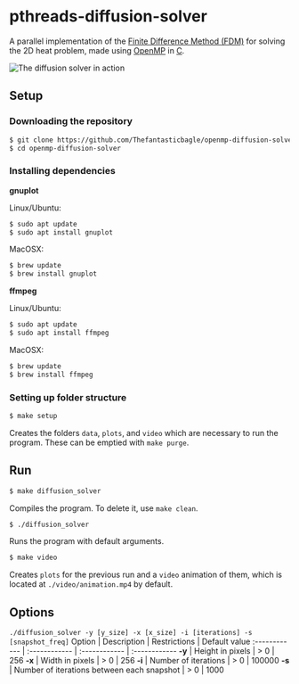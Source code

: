 # pthreads-diffusion-solver
A parallel implementation of the [Finite Difference Method (FDM)](https://en.wikipedia.org/wiki/Finite_difference_method) for solving the 2D heat problem, made using [OpenMP](https://en.wikipedia.org/wiki/OpenMP) in [C](https://en.wikipedia.org/wiki/C_(programming_language)).

![The diffusion solver in action](https://github.com/Thefantasticbagle/pthreads-diffusion-solver/blob/129ace32607ceceb2827cc3cab52a362b476c1ca/example_animation.gif)

## Setup
### Downloading the repository
```sh
$ git clone https://github.com/Thefantasticbagle/openmp-diffusion-solver.git
$ cd openmp-diffusion-solver
```

### Installing dependencies
**gnuplot**

Linux/Ubuntu:
```sh
$ sudo apt update
$ sudo apt install gnuplot
```

MacOSX:
```sh
$ brew update
$ brew install gnuplot
```

**ffmpeg**

Linux/Ubuntu:

```sh
$ sudo apt update
$ sudo apt install ffmpeg
```

MacOSX:

```sh
$ brew update
$ brew install ffmpeg
```

### Setting up folder structure
```sh
$ make setup 
```
Creates the folders `data`, `plots`, and `video` which are necessary to run the program. These can be emptied with `make purge`.

## Run
```sh
$ make diffusion_solver
```
Compiles the program. To delete it, use `make clean`.

```sh
$ ./diffusion_solver
```
Runs the program with default arguments.

```sh
$ make video
```
Creates `plots` for the previous run and a `video` animation of them, which is located at `./video/animation.mp4` by default.

## Options
`./diffusion_solver -y [y_size] -x [x_size] -i [iterations] -s [snapshot_freq]`
Option | Description | Restrictions | Default value
:------------ | :------------ | :------------ | :------------
**-y** | Height in pixels | > 0 | 256
**-x** | Width in pixels | > 0 | 256
**-i** | Number of iterations | > 0 | 100000
**-s** | Number of iterations between each snapshot | > 0 | 1000
